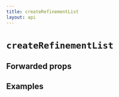 ```yaml
---
title: createRefinementList
layout: api
---
```


# `createRefinementList`

## Forwarded props

## Examples

